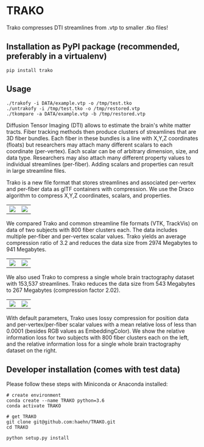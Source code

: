 # TRAKO

Trako compresses DTI streamlines from .vtp to smaller .tko files!

## Installation as PyPI package (recommended, preferably in a virtualenv)

`pip install trako`

## Usage
```
./trakofy -i DATA/example.vtp -o /tmp/test.tko
./untrakofy -i /tmp/test.tko -o /tmp/restored.vtp
./tkompare -a DATA/example.vtp -b /tmp/restored.vtp
```

Diffusion Tensor Imaging (DTI) allows to estimate the brain's white matter tracts. Fiber tracking methods then produce clusters of streamlines that are 3D fiber bundles. Each fiber in these bundles is a line with X,Y,Z coordinates (floats) but researchers may attach many different scalars to each coordinate (per-vertex). Each scalar can be of arbitrary dimension, size, and data type. Researchers may also attach many different property values to individual streamlines (per-fiber). Adding scalars and properties can result in large streamline files.

Trako is a new file format that stores streamlines and associated per-vertex and per-fiber data as glTF containers with compression. We use the Draco algorithm to compress X,Y,Z coordinates, scalars, and properties.

<table>
  <tr>
    <td><img src="https://github.com/haehn/TRAKO/blob/master/IPY/newplot(3).png?raw=true"></td>
    <td><img src="https://github.com/haehn/TRAKO/blob/master/IPY/newplot(4).png?raw=true"></td>
  </tr>
</table>

We compared Trako and common streamline file formats (VTK, TrackVis) on data of two subjects  with 800 fiber clusters each. The data includes multiple per-fiber and per-vertex scalar values. Trako yields an average compression ratio of 3.2 and reduces the data size from 2974 Megabytes to 941 Megabytes.

<table>
  <tr>
    <td><img src="https://github.com/haehn/TRAKO/blob/master/IPY/newplot(6).png?raw=true"></td>
    <td><img src="https://github.com/haehn/TRAKO/blob/master/IPY/newplot(5).png?raw=true"></td>
  </tr>
</table>

We also used Trako to compress a single whole brain tractography dataset with 153,537 streamlines. Trako reduces the data size from 543 Megabytes to 267 Megabytes (compression factor 2.02).

<table>
  <tr>
    <td><img src="https://github.com/haehn/TRAKO/blob/master/IPY/newplot(2).png?raw=true"></td>
    <td><img src="https://github.com/haehn/TRAKO/blob/master/IPY/newplot(1).png?raw=true"></td>
  </tr>
</table>

With default parameters, Trako uses lossy compression for position data and per-vertex/per-fiber scalar values with a mean relative loss of less than 0.0001 (besides RGB values as EmbeddingColor). We show the relative information loss for two subjects with 800 fiber clusters each on the left, and the relative information loss for a single whole brain tractography dataset on the right.

## Developer installation (comes with test data)

Please follow these steps with Miniconda or Anaconda installed:

```
# create environment
conda create --name TRAKO python=3.6
conda activate TRAKO

# get TRAKO
git clone git@github.com:haehn/TRAKO.git
cd TRAKO

python setup.py install
```
